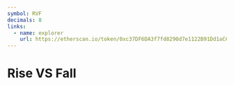 ```yaml
---
symbol: RVF
decimals: 8
links:
  - name: explorer
    url: https://etherscan.io/token/0xc37DF6DA3f7fd8290d7e1122B91Dd1aCC402F0E4
---
```


# Rise VS Fall
